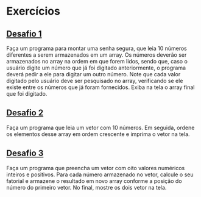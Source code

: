 # Exercícios

## [Desafio 1](./desafio_01.java)
Faça um programa para montar uma senha segura, que leia 10 números diferentes a serem armazenados em um array. Os números deverão ser armazenados no array na ordem em que forem lidos, sendo que, caso o usuário digite um número que já foi digitado anteriormente, o programa deverá pedir a ele para digitar um outro número. Note que cada valor digitado pelo usuário deve ser pesquisado no array, verificando se ele existe entre os números que já foram fornecidos. Exiba na tela o array final que foi digitado.

## [Desafio 2](./desafio_02.java)
Faça um programa que leia um vetor com 10 números. Em seguida, ordene os elementos desse array em ordem crescente e imprima o vetor na tela.


## [Desafio 3](./desafio_03.java)
Faça um programa que preencha um vetor com oito valores numéricos inteiros e positivos. Para cada número armazenado no vetor, calcule o seu fatorial e armazene o resultado em novo array conforme a posição do número do primeiro vetor. No final, mostre os dois vetor na tela.
